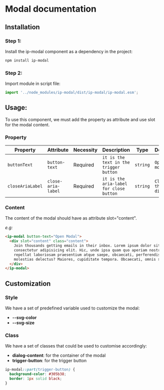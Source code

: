 # Modal documentation

## Installation

### Step 1:

Install the ip-modal component as a dependency in the project:

```bash
npm install ip-modal
```

### Step 2:

Import module in script file:

```javascript or typescript
import '../node_modules/ip-modal/dist/ip-modal/ip-modal.esm';
```

## Usage:

To use this component, we must add the property as attribute and use slot for the modal content.

### Property

| Property         | Attribute          | Necessity | Description                             | Type     | Default            |
| ---------------- | ------------------ | --------- | --------------------------------------- | -------- | ------------------ |
| `buttonText`     | `button-text`      | Required  | `it is the text in the trigger button`  | `string` | `Open modal`       |
| `closeAriaLabel` | `close-aria-label` | Required  | `it is the aria-label for close button` | `string` | `Close the dialog` |

### Content

The content of the modal should have as attribute slot="content".

_e.g:_

```html
<ip-modal button-text="Open Modal">
  <div slot="content" class="content">
    Join thousands getting emails in their inbox. Lorem ipsum dolor sit amet,
    consectetur adipisicing elit. Hic, unde ipsa quam quo aperiam nostrum
    repellat laboriosam praesentium atque saepe, obcaecati, perferendis
    molestias delectus? Maiores, cupiditate tempora. Obcaecati, omnis sunt!
  </div>
</ip-modal>
```

## Customization

### Style

We have a set of predefined variable used to customize the modal:

- **--svg-color**
- **--svg-size**

### Class

We have a set of classes that could be used to customise accordingly:

- **dialog-content**: for the container of the modal
- **trigger-button**: for the trigger button

```css
ip-modal::part(trigger-button) {
  background-color: #305b38;
  border: 1px solid black;
}
```
